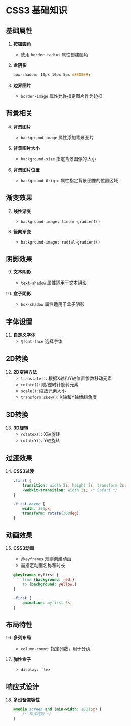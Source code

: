 # CSS3 基础知识

## 基础属性

1. **按钮圆角**
   - 使用 `border-radius` 属性创建圆角

2. **盒阴影**
   ```css
   box-shadow: 10px 10px 5px #888888;
   ```

3. **边界图片**
   - `border-image` 属性允许指定图片作为边框

## 背景相关

4. **背景图片**
   - `background-image` 属性添加背景图片

5. **背景图片大小**
   - `background-size` 指定背景图像的大小

6. **背景图片位置**
   - `background-Origin` 属性指定背景图像的位置区域

## 渐变效果

7. **线性渐变**
   - `background-image: linear-gradient()`

8. **径向渐变**
   - `background-image: radial-gradient()`

## 阴影效果

9. **文本阴影**
   - `text-shadow` 属性适用于文本阴影

10. **盒子阴影**
    - `box-shadow` 属性适用于盒子阴影

## 字体设置

11. **自定义字体**
    - `@font-face` 选择字体

## 2D转换

12. **2D变换方法**
    - `translate()`: 根据X轴和Y轴位置参数移动元素
    - `rotate()`: 顺/逆时针旋转元素
    - `scale()`: 缩放元素大小
    - `transform:skew()`: X轴和Y轴倾斜角度

## 3D转换

13. **3D旋转**
    - `rotateX()`: X轴旋转
    - `rotateY()`: Y轴旋转

## 过渡效果

14. **CSS3过渡**
    ```css
    .first {
        transition: width 2s, height 2s, transform 2s;
        -webkit-transition: width 2s; /* Safari */
    }

    .first:hover {
        width: 300px;
        transform: rotate(360deg);
    }
    ```

## 动画效果

15. **CSS3动画**
    - `@keyframes` 规则创建动画
    - 需指定动画名称和时长

    ```css
    @keyframes myfirst {
        from {background: red;}
        to {background: yellow;}
    }

    .first {
        animation: myfirst 5s;
    }
    ```

## 布局特性

16. **多列布局**
    - `column-count`: 指定列数，用于分页

17. **弹性盒子**
    - `display: flex`

## 响应式设计

18. **多设备兼容性**
    ```css
    @media screen and (min-width: 1001px) {
        /* 样式规则 */
    }
    ```